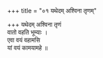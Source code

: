 +++
title = "०१ यथेदम् अश्विना तृणम्"

+++
यथेदम् अश्विना तृणं  
वातो वहति भूम्याः ।  
एवा वयं वहामसि  
यां वयं कामयामहे ॥